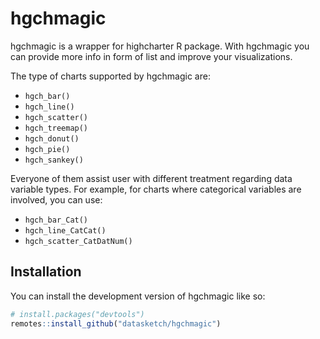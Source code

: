 
<!-- README.md is generated from README.Rmd. Please edit that file -->

# hgchmagic

<!-- badges: start -->
<!-- badges: end -->

hgchmagic is a wrapper for highcharter R package. With hgchmagic you can
provide more info in form of list and improve your visualizations.

The type of charts supported by hgchmagic are:


- `hgch_bar()`
- `hgch_line()`
- `hgch_scatter()`
- `hgch_treemap()`
- `hgch_donut()`
- `hgch_pie()`
- `hgch_sankey()`

Everyone of them assist user with different treatment regarding data
variable types. For example, for charts where categorical variables are
involved, you can use:

- `hgch_bar_Cat()`
- `hgch_line_CatCat()`
- `hgch_scatter_CatDatNum()`

## Installation

You can install the development version of hgchmagic like so:

``` r
# install.packages("devtools")
remotes::install_github("datasketch/hgchmagic")
```
